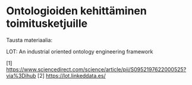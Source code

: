 # Ontologioiden kehittäminen toimitusketjuille


Tausta materiaalia:

LOT: An industrial oriented ontology engineering framework

[1] https://www.sciencedirect.com/science/article/pii/S0952197622000525?via%3Dihub
[2] https://lot.linkeddata.es/
